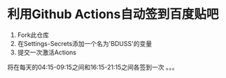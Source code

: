 # 利用Github Actions自动签到百度贴吧

1. Fork此仓库
2. 在Settings-Secrets添加一个名为'BDUSS'的变量
3. 提交一次激活Actions

将在每天的04:15-09:15之间和16:15-21:15之间各签到一次
。。。
